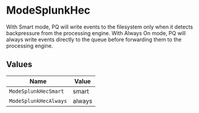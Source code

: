 # ModeSplunkHec

With Smart mode, PQ will write events to the filesystem only when it detects backpressure from the processing engine. With Always On mode, PQ will always write events directly to the queue before forwarding them to the processing engine.


## Values

| Name                  | Value                 |
| --------------------- | --------------------- |
| `ModeSplunkHecSmart`  | smart                 |
| `ModeSplunkHecAlways` | always                |
